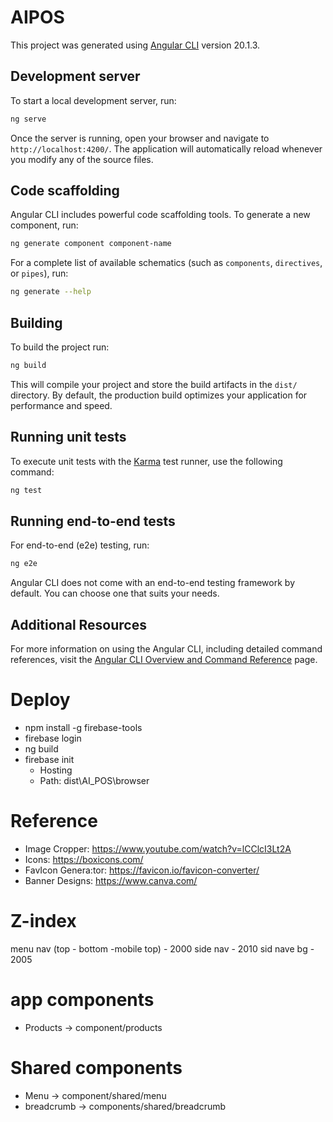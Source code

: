 # AIPOS

This project was generated using [Angular CLI](https://github.com/angular/angular-cli) version 20.1.3.

## Development server

To start a local development server, run:

```bash
ng serve
```

Once the server is running, open your browser and navigate to `http://localhost:4200/`. The application will automatically reload whenever you modify any of the source files.

## Code scaffolding

Angular CLI includes powerful code scaffolding tools. To generate a new component, run:

```bash
ng generate component component-name
```

For a complete list of available schematics (such as `components`, `directives`, or `pipes`), run:

```bash
ng generate --help
```

## Building

To build the project run:

```bash
ng build
```

This will compile your project and store the build artifacts in the `dist/` directory. By default, the production build optimizes your application for performance and speed.

## Running unit tests

To execute unit tests with the [Karma](https://karma-runner.github.io) test runner, use the following command:

```bash
ng test
```

## Running end-to-end tests

For end-to-end (e2e) testing, run:

```bash
ng e2e
```

Angular CLI does not come with an end-to-end testing framework by default. You can choose one that suits your needs.

## Additional Resources

For more information on using the Angular CLI, including detailed command references, visit the [Angular CLI Overview and Command Reference](https://angular.dev/tools/cli) page.

# Deploy 
- npm install -g firebase-tools
- firebase login
- ng build
- firebase init
    - Hosting
    - Path: dist\AI_POS\browser

# Reference
- Image Cropper: https://www.youtube.com/watch?v=lCClcI3Lt2A
- Icons: https://boxicons.com/
- FavIcon Genera:tor: https://favicon.io/favicon-converter/
- Banner Designs: https://www.canva.com/


# Z-index
menu nav (top - bottom -mobile top) - 2000
side nav - 2010
sid nave bg - 2005

# app components 
- Products -> component/products

# Shared components
- Menu -> component/shared/menu
- breadcrumb -> components/shared/breadcrumb

